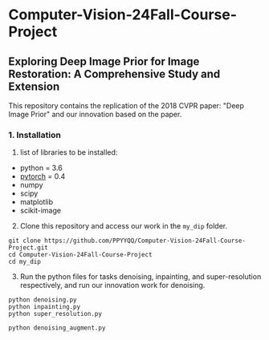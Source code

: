 # Computer-Vision-24Fall-Course-Project

## Exploring Deep Image Prior for Image Restoration: A  Comprehensive Study and Extension

This repository contains the replication of the 2018 CVPR paper: "Deep Image Prior" and our innovation based on the paper. 

### 1. Installation
1. list of libraries to be installed: 
- python = 3.6
- [pytorch](http://pytorch.org/) = 0.4
- numpy
- scipy
- matplotlib
- scikit-image

2. Clone this repository and access our work in the ```my_dip``` folder.
```
git clone https://github.com/PPYYQQ/Computer-Vision-24Fall-Course-Project.git
cd Computer-Vision-24Fall-Course-Project
cd my_dip
```

3. Run the python files for tasks denoising, inpainting, and super-resolution respectively, and run our innovation work for denoising.
```
python denoising.py
python inpainting.py
python super_resolution.py

python denoising_augment.py
```
